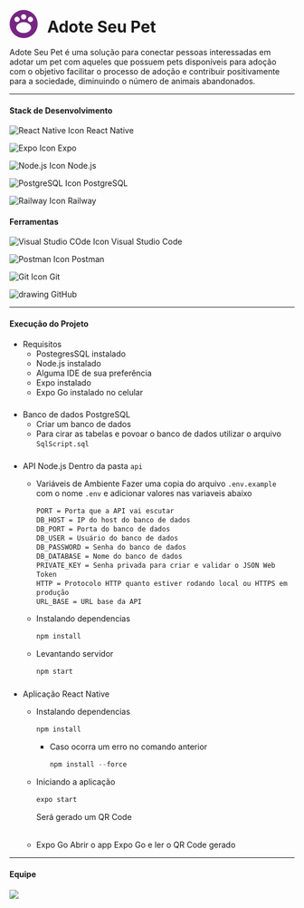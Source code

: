 # <img src="/mobile/src/assets/Logo-Cadastro.png" alt="React Native Icon" height="50" style="margin-right: 10px; transform: translateY(10px)"/> Adote Seu Pet

Adote Seu Pet é uma solução para conectar pessoas interessadas em
adotar um pet com aqueles que possuem pets disponíveis para
adoção com o objetivo facilitar o processo de adoção e contribuir
positivamente para a sociedade, diminuindo o número de animais
abandonados.

___

#### Stack de Desenvolvimento
<img src="https://bognarjunior.files.wordpress.com/2018/03/if_react-js_logo_1174949.png" alt="React Native Icon" height="14"/> React Native

<img src="https://static-00.iconduck.com/assets.00/expo-icon-512x462-3a87htea.png" alt="Expo Icon" height="14"/> Expo

<img src="https://cdn.iconscout.com/icon/free/png-256/node-js-1174925.png" alt="Node.js Icon" height="14"/> Node.js

<img src="https://cdn.iconscout.com/icon/free/png-256/postgresql-10-1175121.png" alt="PostgreSQL Icon" height="14"/> PostgreSQL

<img src="https://railway.app/brand/logo-light.png" alt="Railway Icon" height="16"/> Railway

#### Ferramentas

<img src="https://code.visualstudio.com/assets/apple-touch-icon.png" alt="Visual Studio COde Icon" height="14"/> Visual Studio Code

<img src="https://uxwing.com/wp-content/themes/uxwing/download/brands-and-social-media/postman-icon.png" alt="Postman Icon" height="14"/> Postman

<img src="https://git-scm.com/images/logos/downloads/Git-Icon-1788C.png" alt="Git Icon" height="14"/> Git

<img src="https://cdn-icons-png.flaticon.com/512/25/25231.png" alt="drawing" height="14"/> GitHub

___
#### Execução do Projeto
- Requisitos
    - PostegresSQL instalado
    - Node.js instalado
    - Alguma IDE de sua preferência
    - Expo instalado
    - Expo Go instalado no celular

###
- Banco de dados PostgreSQL
    - Criar um banco de dados
    - Para cirar as tabelas e povoar o banco de dados utilizar o arquivo `SqlScript.sql`
###
- API Node.js
    Dentro da pasta `api`
    - Variáveis de Ambiente
        Fazer uma copia do arquivo `.env.example` com o nome `.env` e adicionar valores nas variaveis abaixo

        ```
        PORT = Porta que a API vai escutar
        DB_HOST = IP do host do banco de dados
        DB_PORT = Porta do banco de dados
        DB_USER = Usuário do banco de dados
        DB_PASSWORD = Senha do banco de dados
        DB_DATABASE = Nome do banco de dados
        PRIVATE_KEY = Senha privada para criar e validar o JSON Web Token
        HTTP = Protocolo HTTP quanto estiver rodando local ou HTTPS em produção
        URL_BASE = URL base da API
        ```

    - Instalando dependencias
        ```js
        npm install
        ```
    - Levantando servidor
        ```js
        npm start
        ```

###
- Aplicação React Native

    - Instalando dependencias
        ```js
        npm install
        ```
        - Caso ocorra um erro no comando anterior
            ```js
            npm install --force
            ```
    
    - Iniciando a aplicação
        ```js
        expo start
        ```
        Será gerado um QR Code
    
    ######
    - Expo Go
        Abrir o app Expo Go e ler o QR Code gerado
___

#### Equipe

<a href = "https://github.com/lsguilherme/adote-seu-pet/graphs/contributors">
  <img src = "https://contrib.rocks/image?repo=lsguilherme/adote-seu-pet" max=4/>
</a>

